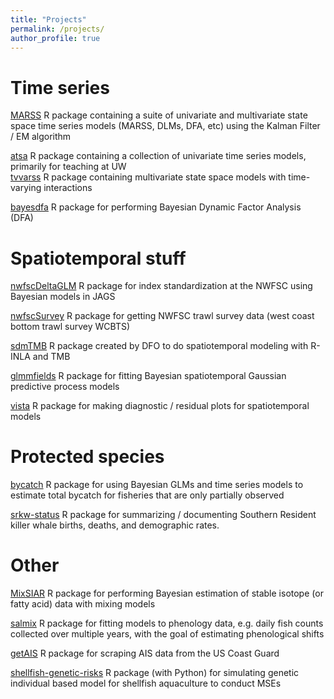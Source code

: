 ```yaml
---
title: "Projects"
permalink: /projects/
author_profile: true
---
```


Time series
======
[MARSS](https://github.com/nwfsc-timeseries/MARSS) R package containing a suite of univariate and multivariate state space time series models   (MARSS, DLMs, DFA, etc) using the Kalman Filter / EM algorithm

[atsa](https://nwfsc-timeseries.github.io/atsa/) R package containing a collection of univariate time series models, primarily for teaching at UW  
[tvvarss](https://nwfsc-timeseries.github.io/tvvarss/) R package   containing multivariate state space models with time-varying interactions 

[bayesdfa](https://fate-ewi.github.io/bayesdfa/articles/bayesdfa.html) R package for performing Bayesian Dynamic Factor Analysis (DFA)  

Spatiotemporal stuff
======
[nwfscDeltaGLM](https://github.com/nwfsc-assess/nwfscDeltaGLM) R package for index standardization at the NWFSC using Bayesian models in JAGS

[nwfscSurvey](https://github.com/nwfsc-assess/nwfscSurvey) R package for getting NWFSC trawl survey data (west coast bottom trawl survey WCBTS)

[sdmTMB](https://pbs-assess.github.io/sdmTMB/index.html) R package created by DFO to do spatiotemporal modeling with R-INLA and TMB

[glmmfields](https://github.com/seananderson/glmmfields) R package for fitting Bayesian spatiotemporal Gaussian predictive process models  

[vista](https://github.com/ericward-noaa/vista) R package for making diagnostic / residual plots for spatiotemporal models

Protected species
======
[bycatch](https://ericward-noaa.github.io/bycatch/) R package for using Bayesian GLMs and time series models to estimate total bycatch for fisheries that are only partially observed

[srkw-status](https://github.com/nwfsc-cb/srkw-status) R package for summarizing / documenting Southern Resident killer whale births, deaths, and demographic rates. 

Other
======
[MixSIAR](https://github.com/brianstock/MixSIAR) R package for performing Bayesian estimation of stable isotope (or fatty acid) data with mixing models

[salmix](https://github.com/ericward-noaa/salmix) R package for fitting models to phenology data, e.g. daily fish counts collected over multiple years, with the goal of estimating phenological shifts

[getAIS](https://github.com/ericward-noaa/getais) R package for scraping AIS data from the US Coast Guard

[shellfish-genetic-risks](https://github.com/nwfsc-cb/shellfish-genetic-risks) R package (with Python) for simulating genetic individual based model for shellfish aquaculture to conduct MSEs 
